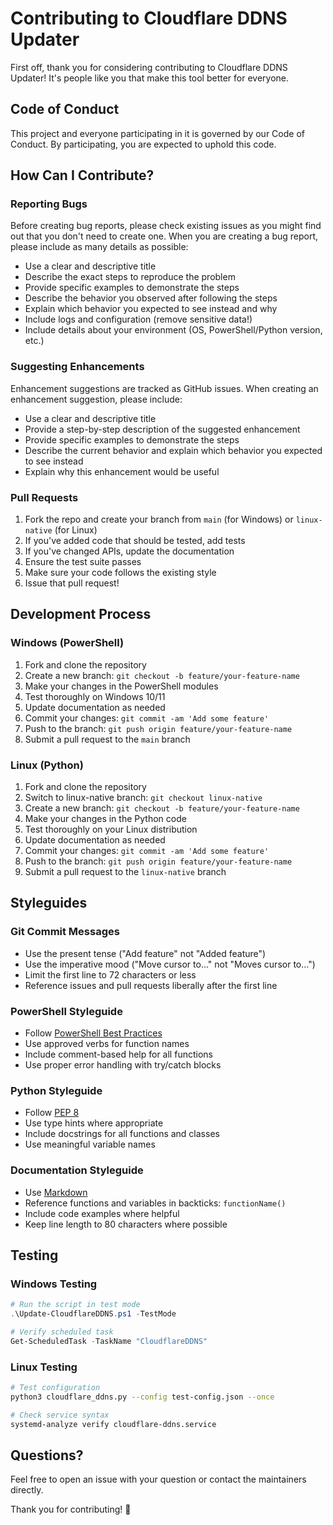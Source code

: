 # Contributing to Cloudflare DDNS Updater

First off, thank you for considering contributing to Cloudflare DDNS Updater! It's people like you that make this tool better for everyone.

## Code of Conduct

This project and everyone participating in it is governed by our Code of Conduct. By participating, you are expected to uphold this code.

## How Can I Contribute?

### Reporting Bugs

Before creating bug reports, please check existing issues as you might find out that you don't need to create one. When you are creating a bug report, please include as many details as possible:

* Use a clear and descriptive title
* Describe the exact steps to reproduce the problem
* Provide specific examples to demonstrate the steps
* Describe the behavior you observed after following the steps
* Explain which behavior you expected to see instead and why
* Include logs and configuration (remove sensitive data!)
* Include details about your environment (OS, PowerShell/Python version, etc.)

### Suggesting Enhancements

Enhancement suggestions are tracked as GitHub issues. When creating an enhancement suggestion, please include:

* Use a clear and descriptive title
* Provide a step-by-step description of the suggested enhancement
* Provide specific examples to demonstrate the steps
* Describe the current behavior and explain which behavior you expected to see instead
* Explain why this enhancement would be useful

### Pull Requests

1. Fork the repo and create your branch from `main` (for Windows) or `linux-native` (for Linux)
2. If you've added code that should be tested, add tests
3. If you've changed APIs, update the documentation
4. Ensure the test suite passes
5. Make sure your code follows the existing style
6. Issue that pull request!

## Development Process

### Windows (PowerShell)

1. Fork and clone the repository
2. Create a new branch: `git checkout -b feature/your-feature-name`
3. Make your changes in the PowerShell modules
4. Test thoroughly on Windows 10/11
5. Update documentation as needed
6. Commit your changes: `git commit -am 'Add some feature'`
7. Push to the branch: `git push origin feature/your-feature-name`
8. Submit a pull request to the `main` branch

### Linux (Python)

1. Fork and clone the repository
2. Switch to linux-native branch: `git checkout linux-native`
3. Create a new branch: `git checkout -b feature/your-feature-name`
4. Make your changes in the Python code
5. Test thoroughly on your Linux distribution
6. Update documentation as needed
7. Commit your changes: `git commit -am 'Add some feature'`
8. Push to the branch: `git push origin feature/your-feature-name`
9. Submit a pull request to the `linux-native` branch

## Styleguides

### Git Commit Messages

* Use the present tense ("Add feature" not "Added feature")
* Use the imperative mood ("Move cursor to..." not "Moves cursor to...")
* Limit the first line to 72 characters or less
* Reference issues and pull requests liberally after the first line

### PowerShell Styleguide

* Follow [PowerShell Best Practices](https://poshcode.gitbooks.io/powershell-practice-and-style/)
* Use approved verbs for function names
* Include comment-based help for all functions
* Use proper error handling with try/catch blocks

### Python Styleguide

* Follow [PEP 8](https://www.python.org/dev/peps/pep-0008/)
* Use type hints where appropriate
* Include docstrings for all functions and classes
* Use meaningful variable names

### Documentation Styleguide

* Use [Markdown](https://guides.github.com/features/mastering-markdown/)
* Reference functions and variables in backticks: `functionName()`
* Include code examples where helpful
* Keep line length to 80 characters where possible

## Testing

### Windows Testing

```powershell
# Run the script in test mode
.\Update-CloudflareDDNS.ps1 -TestMode

# Verify scheduled task
Get-ScheduledTask -TaskName "CloudflareDDNS"
```

### Linux Testing

```bash
# Test configuration
python3 cloudflare_ddns.py --config test-config.json --once

# Check service syntax
systemd-analyze verify cloudflare-ddns.service
```

## Questions?

Feel free to open an issue with your question or contact the maintainers directly.

Thank you for contributing! 🎉